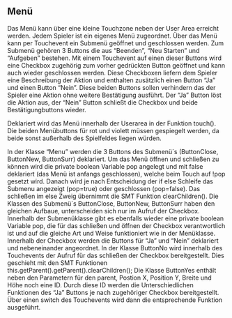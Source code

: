 ## Menü

Das Menü kann über eine kleine Touchzone neben der User Area erreicht werden. Jedem Spieler ist ein eigenes Menü zugeordnet. Über das Menü kann per Touchevent ein Submenü geöffnet und geschlossen werden. Zum Submenü gehören 3 Buttons die aus “Beenden”, “Neu Starten” und “Aufgeben” bestehen. Mit einem Touchevent auf einen dieser Buttons wird eine Checkbox zugehörig zum vorher gedrückten Button geöffnet und kann auch wieder geschlossen werden. Diese Checkboxen liefern dem Spieler eine Beschreibung der Aktion und enthalten zusätzlich einen Button “Ja” und einen Button “Nein”. Diese beiden Buttons sollen verhindern das der Spieler eine Aktion ohne weitere Bestätigung ausführt. Der “Ja” Button löst die Aktion aus, der “Nein” Button schließt die Checkbox und beide Bestätigungbuttons wieder.

Deklariert wird das Menü innerhalb der Userarea in der Funktion touch(). Die beiden Menübuttons für rot und violett müssen gespiegelt werden, da beide sonst außerhalb des Spielfeldes liegen würden.

In der Klasse “Menu” werden die 3 Buttons des Submenü´s (ButtonClose, ButtonNew, ButtonSurr) deklariert. Um das Menü öffnen und schließen zu können wird die private boolean Variable pop angelegt und mit false deklariert (das Menü ist anfangs geschlossen), welche beim Touch auf !pop gesetzt wird. Danach wird je nach Entscheidung der if else Schleife das Submenu angezeigt (pop=true) oder geschlossen (pop=false). Das schließen im else Zweig übernimmt die SMT Funktion clearChildren(). Die Klassen des Submenü´s ButtonClose, ButtonNew, ButtonSurr haben den gleichen Aufbaue, unterscheiden sich nur im Aufruf der Checkbox. Innerhalb der Submenüklasse gibt es ebenfalls wieder eine private boolean Variable pop, die für das schließen und öffnen der Checkbox verantwortlich ist und auf die gleiche Art und Weise funktioniert wie in der Menüklasse. Innerhalb der Checkbox werden die Buttons für “Ja” und “Nein” deklariert und nebeneinander angeordnet. In der Klasse ButtonNo wird innerhalb des Touchevents der Aufruf für das schließen der Checkbox bereitgestellt. Dies geschieht mit den SMT Funktionen this.getParent().getParent().clearChildren();
Die Klasse ButtonYes enthält neben den Parametern für den parent, Postion X, Position Y, Breite und Höhe noch eine ID. Durch diese ID werden die Unterschiedlichen Funktionen des “Ja” Buttons je nach zugehöriger Checkbox bereitgestellt. Über einen switch des Touchevents wird dann die entsprechende Funktion ausgeführt.
